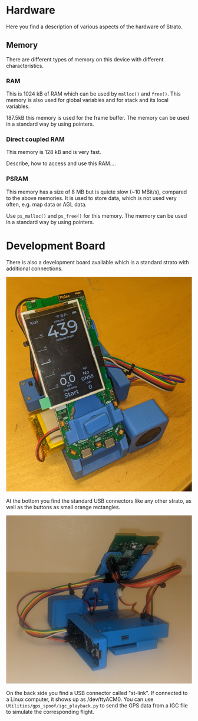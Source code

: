 # Hardware

Here you find a description of various aspects of the hardware of
Strato.

## Memory

There are different types of memory on this device with different
characteristics.

### RAM

This is 1024 kB of RAM which can be used by `malloc()` and
`free()`. This memory is also used for global variables and for stack
and its local variables.

187.5kB this memory is used for the frame buffer. The memory can be
used in a standard way by using pointers.

### Direct coupled RAM

This memory is 128 kB and is very fast.

Describe, how to access and use this RAM....

### PSRAM

This memory has a size of 8 MB but is quiete slow (~10 MBit/s),
compared to the above memories. It is used to store data, which is not
used very often, e.g. map data or AGL data.

Use `ps_malloc()` and `ps_free()` for this memory. The memory can be
used in a standard way by using pointers.

# Development Board

There is also a development board available which is a standard strato
with additional connections.

![Dev board front](dev-board-front.jpg)

At the bottom you find the standard USB connectors like any other
strato, as well as the buttons as small orange rectangles.

![Dev board front](dev-board-back.jpg)

On the back side you find a USB connector called "st-link". If
connected to a Linux computer, it shows up as /dev/ttyACM0. You can
use `Utilities/gps_spoof/igc_playback.py` to send the GPS data from a
IGC file to simulate the corresponding flight.

